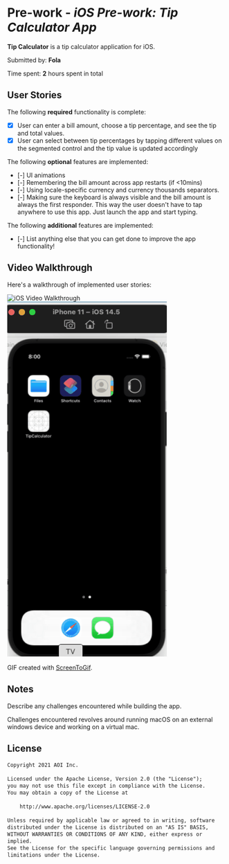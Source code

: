 # Pre-work - *iOS Pre-work: Tip Calculator App*

**Tip Calculator** is a tip calculator application for iOS.

Submitted by: **Fola**

Time spent: **2** hours spent in total

## User Stories

The following **required** functionality is complete:

* [X] User can enter a bill amount, choose a tip percentage, and see the tip and total values.
* [X] User can select between tip percentages by tapping different values on the segmented control and the tip value is updated accordingly

The following **optional** features are implemented:

* [-] UI animations
* [-] Remembering the bill amount across app restarts (if <10mins)
* [-] Using locale-specific currency and currency thousands separators.
* [-] Making sure the keyboard is always visible and the bill amount is always the first responder. This way the user doesn't have to tap anywhere to use this app. Just launch the app and start typing.

The following **additional** features are implemented:

- [-] List anything else that you can get done to improve the app functionality!

## Video Walkthrough

Here's a walkthrough of implemented user stories:

<img src='https://imgur.com/dIthng2.gif' title='iOS Tip Calculator Video Walkthrough' width='' alt='iOS Video Walkthrough' />

<img src='iOS-Tip.gif' title='iOS Tip Calculator Video Walkthrough' width='' alt='iOS Video Walkthrough' />

GIF created with [ScreenToGif](https://www.screentogif.com/).

## Notes

Describe any challenges encountered while building the app.

Challenges encountered revolves around running macOS on an external windows device and working on a virtual mac.

## License

    Copyright 2021 AOI Inc.

    Licensed under the Apache License, Version 2.0 (the "License");
    you may not use this file except in compliance with the License.
    You may obtain a copy of the License at

        http://www.apache.org/licenses/LICENSE-2.0

    Unless required by applicable law or agreed to in writing, software
    distributed under the License is distributed on an "AS IS" BASIS,
    WITHOUT WARRANTIES OR CONDITIONS OF ANY KIND, either express or implied.
    See the License for the specific language governing permissions and
    limitations under the License.
